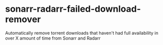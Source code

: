# sonarr-radarr-failed-download-remover
Automatically remove torrent downloads that haven't had full availability in over X amount of time from Sonarr and Radarr